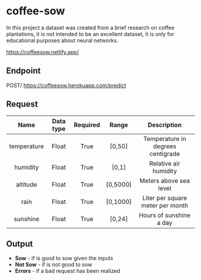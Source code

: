 # coffee-sow
In this project a dataset was created from a brief research on coffee plantations, it is not intended to be an excellent dataset, it is only for educational purposes about neural networks.  

https://coffeesow.netlify.app/

## Endpoint
POST/ https://coffeesow.herokuapp.com/predict

## Request
| Name        | Data type   |  Required   | Range       | Description                       |
| :---------: |:-----------:|:-----------:|:-----------:|:---------------------------------:|
| temperature | Float       | True        | [0,50]      | Temperature in degrees centigrade |
| humidity    | Float       | True        | [0,1]       | Relative air humidity             |
| altitude    | Float       | True        | [0,5000]    | Meters above sea level            |
| rain        | Float       | True        | [0,1000]    | Liter per square meter per month  |
| sunshine    | Float       | True        | [0,24]      | Hours of sunshine a day           | 

## Output
- **Sow**     - if is good to sow given the inputs
- **Not Sow** - if is not good to sow
- **Errors**  - if a bad request has been realized

